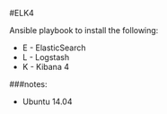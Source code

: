 #ELK4

Ansible playbook to install the following:
 * E - ElasticSearch
 * L - Logstash
 * K - Kibana 4
 

###notes:
 * Ubuntu 14.04
